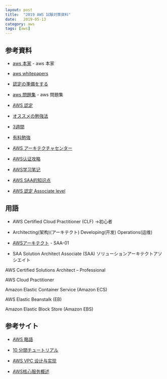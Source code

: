 ```yaml
---
layout: post
title:  "2019 AWS 試験対策資料"
date:   2019-05-13
category: aws
tags: [aws]
---
```


## 参考資料

- [aws 本家](https://aws.amazon.com/jp/) - aws 本家

- [aws whitepapers](https://aws.amazon.com/whitepapers/)

- [認定の準備をする](https://aws.amazon.com/jp/certification/certification-prep/)

- [aws 問題集](https://aws.koiwaclub.com/) - aws 問題集

- [AWS 認定](https://www.aws.training/Certification)

- [オススメの勉強法](https://qiita.com/nakazax/items/20458e146d3d9f2aa615)

- [3週間](https://qiita.com/fukubaka0825/items/238225f9e4c1962bc00c)

- [有料勉強](https://www.udemy.com/aws-associate/)

- [AWS アーキテクチャセンター](https://aws.amazon.com/jp/architecture/?awsf.quickstart-architecture-page-filter=highlight%23new)

- [AWS认证攻略](https://blog.csdn.net/robertlee32/article/details/69949159)

- [AWS学习笔记](https://www.lleicloud.com/)

- [AWS SAA的知识点](https://www.jianshu.com/c/e6b4b10df4bd)

- [AWS 認定 Associate level](https://qiita.com/yutachaos/items/2b0b8d9bfe76a597953c)


## 用語

- AWS Certified Cloud Practitioner (CLF) →初心者

- Architecting(架构)(アーキテクト) Developing(开发) Operations(运维)

- [AWSアーキテクト](https://aws.amazon.com/cn/training/path-architecting/) - SAA-01




- SAA Solution Architect Associate (SAA) 
      ソリューションアーキテクトアソシエイト 

AWS Certified Solutions Architect – Professional 

AWS Cloud Practitioner

Amazon Elastic Container Service (Amazon ECS) 

AWS Elastic Beanstalk (EB) 

Amazon Elastic Block Store (Amazon EBS)

## 参考サイト

- [AWS 略語](https://docs.aws.amazon.com/zh_cn/general/latest/gr/glos-chap.html)

- [10 分間チュートリアル](https://aws.amazon.com/jp/getting-started/tutorials/)

- [AWS VPC 设计与实现](https://www.jianshu.com/p/43a3d855abb8)

- [AWS核心服务概述](https://www.jianshu.com/p/205272f0c64d)

